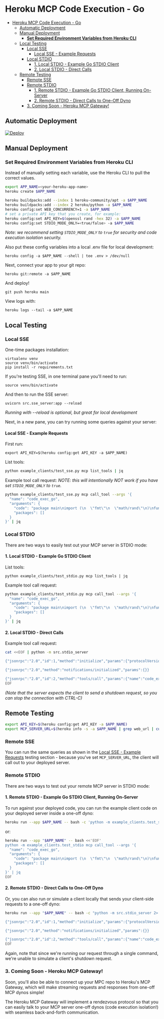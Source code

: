 
# Heroku MCP Code Execution - Go

- [Heroku MCP Code Execution - Go](#heroku-mcp-code-execution---go)
  - [Automatic Deployment](#automatic-deployment)
  - [Manual Deployment](#manual-deployment)
    - [**Set Required Environment Variables from Heroku CLI**](#set-required-environment-variables-from-heroku-cli)
  - [Local Testing](#local-testing)
    - [Local SSE](#local-sse)
      - [Local SSE - Example Requests](#local-sse---example-requests)
    - [Local STDIO](#local-stdio)
      - [1. Local STDIO - Example Go STDIO Client](#1-local-stdio---example-go-stdio-client)
      - [2. Local STDIO - Direct Calls](#2-local-stdio---direct-calls)
  - [Remote Testing](#remote-testing)
    - [Remote SSE](#remote-sse)
    - [Remote STDIO](#remote-stdio)
      - [1. Remote STDIO - Example Go STDIO Client, Running On-Server](#1-remote-stdio---example-go-stdio-client-running-on-server)
      - [2. Remote STDIO - Direct Calls to One-Off Dyno](#2-remote-stdio---direct-calls-to-one-off-dyno)
    - [3. Coming Soon - Heroku MCP Gateway!](#3-coming-soon---heroku-mcp-gateway)

## Automatic Deployment

[![Deploy](https://www.herokucdn.com/deploy/button.svg)](https://www.heroku.com/deploy)

## Manual Deployment
### **Set Required Environment Variables from Heroku CLI**
Instead of manually setting each variable, use the Heroku CLI to pull the correct values.

```sh
export APP_NAME=<your-heroku-app-name>
heroku create $APP_NAME

heroku buildpacks:add --index 1 heroku-community/apt -a $APP_NAME
heroku buildpacks:add --index 2 heroku/python -a $APP_NAME
heroku config:set WEB_CONCURRENCY=1 -a $APP_NAME
# set a private API key that you create, for example:
heroku config:set API_KEY=$(openssl rand -hex 32) -a $APP_NAME
heroku config:set STDIO_MODE_ONLY=<true/false> -a $APP_NAME
```

*Note: we recommend setting `STDIO_MODE_ONLY` to `true` for security and code execution isolation security.*

Also put these config variables into a local .env file for local development:
```
heroku config -a $APP_NAME --shell | tee .env > /dev/null
```

Next, connect your app to your git repo:
```
heroku git:remote -a $APP_NAME
```
And deploy!
```
git push heroku main
```
View logs with:
```
heroku logs --tail -a $APP_NAME
```

## Local Testing
### Local SSE
One-time packages installation:
```
virtualenv venv
source venv/bin/activate
pip install -r requirements.txt
```

If you're testing SSE, in one terminal pane you'll need to run:
```
source venv/bin/activate
```
And then to run the SSE server:
```
uvicorn src.sse_server:app --reload
```
*Running with --reload is optional, but great for local development*

Next, in a new pane, you can try running some queries against your server:
#### Local SSE - Example Requests
First run:
```
export API_KEY=$(heroku config:get API_KEY -a $APP_NAME)
```

List tools:
```bash
python example_clients/test_sse.py mcp list_tools | jq
```

Example tool call request:
*NOTE: this will intentionally NOT work if you have set `STDIO_MODE_ONLY` to `true`.*
```bash
python example_clients/test_sse.py mcp call_tool --args '{
  "name": "code_exec_go",
  "arguments": {
    "code": "package main\nimport (\n  \"fmt\"\n  \"math/rand\"\n)\nfunc main() {\n  for i := 0; i < 50; i++ {\n    fmt.Printf(\"%f \", rand.Float64())\n  }\n}",
    "packages": []
  }
}' | jq
```

### Local STDIO
There are two ways to easily test out your MCP server in STDIO mode:

#### 1. Local STDIO - Example Go STDIO Client
List tools:
```
python example_clients/test_stdio.py mcp list_tools | jq
```

Example tool call request:
```bash
python example_clients/test_stdio.py mcp call_tool --args '{
  "name": "code_exec_go",
  "arguments": {
    "code": "package main\nimport (\n  \"fmt\"\n  \"math/rand\"\n)\nfunc main() {\n  for i := 0; i < 50; i++ {\n    fmt.Printf(\"%f \", rand.Float64())\n  }\n}",
    "packages": []
  }
}' | jq
```

#### 2. Local STDIO - Direct Calls
Example tool call request:
```bash
cat <<EOF | python -m src.stdio_server

{"jsonrpc":"2.0","id":1,"method":"initialize","params":{"protocolVersion":"0.1.0","capabilities":{},"clientInfo":{"name":"test","version":"1.0.0"}}}

{"jsonrpc":"2.0","method":"notifications/initialized","params":{}}

{"jsonrpc":"2.0","id":2,"method":"tools/call","params":{"name":"code_exec_go","arguments":{"code":"package main\nimport (\n  \"fmt\"\n  \"math/rand\"\n)\nfunc main() {\n  for i := 0; i < 50; i++ {\n    fmt.Printf(\"%f \", rand.Float64())\n  }\n}","packages":[]}}}
EOF
```
*(Note that the server expects the client to send a shutdown request, so you can stop the connection with CTRL-C)*

## Remote Testing
```bash
export API_KEY=$(heroku config:get API_KEY -a $APP_NAME)
export MCP_SERVER_URL=$(heroku info -s -a $APP_NAME | grep web_url | cut -d= -f2)
```

### Remote SSE
You can run the same queries as shown in the [Local SSE - Example Requests](#local-sse-example-requests) testing section - because you've set `MCP_SERVER_URL`, the client will call out to your deployed server.

### Remote STDIO
There are two ways to test out your remote MCP server in STDIO mode:

#### 1. Remote STDIO - Example Go STDIO Client, Running On-Server
To run against your deployed code, you can run the example client code on your deployed server inside a one-off dyno:
```bash
heroku run --app $APP_NAME -- bash -c 'python -m example_clients.test_stdio mcp list_tools | jq'
```
or:
```bash
heroku run --app "$APP_NAME" -- bash <<'EOF'
python -m example_clients.test_stdio mcp call_tool --args '{
  "name": "code_exec_go",
  "arguments": {
    "code": "package main\nimport (\n  \"fmt\"\n  \"math/rand\"\n)\nfunc main() {\n  for i := 0; i < 50; i++ {\n    fmt.Printf(\"%f \", rand.Float64())\n  }\n}",
    "packages": []
  }
}' | jq
EOF
```

#### 2. Remote STDIO - Direct Calls to One-Off Dyno
Or, you can also run or simulate a client locally that sends your client-side requests to a one-off dyno:

```bash
heroku run --app "$APP_NAME" -- bash -c "python -m src.stdio_server 2> logs.txt" <<EOF

{"jsonrpc":"2.0","id":1,"method":"initialize","params":{"protocolVersion":"0.1.0","capabilities":{},"clientInfo":{"name":"test","version":"1.0.0"}}}

{"jsonrpc":"2.0","method":"notifications/initialized","params":{}}

{"jsonrpc":"2.0","id":2,"method":"tools/call","params":{"name":"code_exec_go","arguments":{"code":"package main\nimport (\n  \"fmt\"\n  \"math/rand\"\n)\nfunc main() {\n  for i := 0; i < 50; i++ {\n    fmt.Printf(\"%f \", rand.Float64())\n  }\n}","packages":[]}}}
EOF
```

Again, note that since we're running our request through a single command, we're unable to simulate a client's shutdown request.

### 3. Coming Soon - Heroku MCP Gateway!
Soon, you'll also be able to connect up your MPC repo to Heroku's MCP Gateway, which will make streaming requests and responses from one-off MCP dynos simple!

The Heroku MCP Gateway will implement a rendezvous protocol so that you can easily talk to your MCP server one-off dynos (code execution isolation!) with seamless back-and-forth communication.
